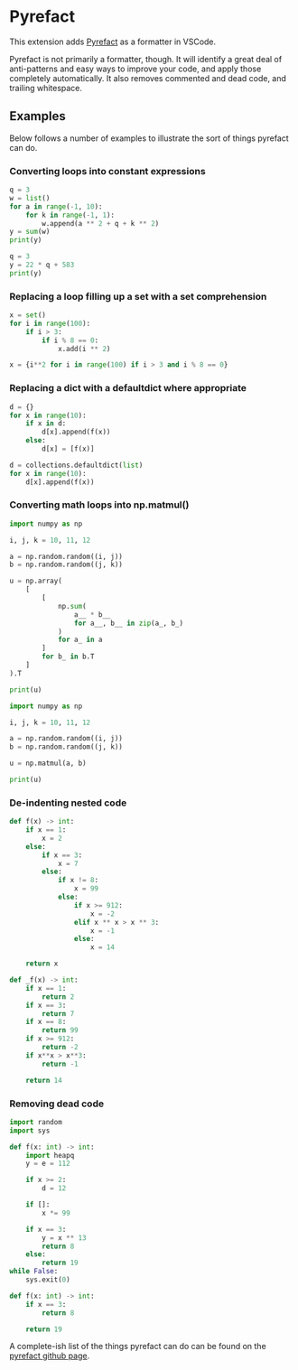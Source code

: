 # Pyrefact

This extension adds [Pyrefact](https://pypi.org/project/pyrefact/) as a formatter in VSCode.

Pyrefact is not primarily a formatter, though. It will identify a great deal of anti-patterns and easy ways to improve your code, and apply those completely automatically. It also removes commented and dead code, and trailing whitespace.

## Examples

Below follows a number of examples to illustrate the sort of things pyrefact can do.

### Converting loops into constant expressions

```python
q = 3
w = list()
for a in range(-1, 10):
    for k in range(-1, 1):
        w.append(a ** 2 + q + k ** 2)
y = sum(w)
print(y)
```

```python
q = 3
y = 22 * q + 583
print(y)
```

### Replacing a loop filling up a set with a set comprehension

```python
x = set()
for i in range(100):
    if i > 3:
        if i % 8 == 0:
            x.add(i ** 2)
```

```python
x = {i**2 for i in range(100) if i > 3 and i % 8 == 0}
```

### Replacing a dict with a defaultdict where appropriate

```python
d = {}
for x in range(10):
    if x in d:
        d[x].append(f(x))
    else:
        d[x] = [f(x)]
```

```python
d = collections.defaultdict(list)
for x in range(10):
    d[x].append(f(x))
```

### Converting math loops into np.matmul()

```python
import numpy as np

i, j, k = 10, 11, 12

a = np.random.random((i, j))
b = np.random.random((j, k))

u = np.array(
    [
        [
            np.sum(
                a__ * b__
                for a__, b__ in zip(a_, b_)
            )
            for a_ in a
        ]
        for b_ in b.T
    ]
).T

print(u)
```

```python
import numpy as np

i, j, k = 10, 11, 12

a = np.random.random((i, j))
b = np.random.random((j, k))

u = np.matmul(a, b)

print(u)
```

### De-indenting nested code

```python
def f(x) -> int:
    if x == 1:
        x = 2
    else:
        if x == 3:
            x = 7
        else:
            if x != 8:
                x = 99
            else:
                if x >= 912:
                    x = -2
                elif x ** x > x ** 3:
                    x = -1
                else:
                    x = 14

    return x

```

```python
def _f(x) -> int:
    if x == 1:
        return 2
    if x == 3:
        return 7
    if x == 8:
        return 99
    if x >= 912:
        return -2
    if x**x > x**3:
        return -1

    return 14
```

### Removing dead code

```python
import random
import sys

def f(x: int) -> int:
    import heapq
    y = e = 112

    if x >= 2:
        d = 12

    if []:
        x *= 99

    if x == 3:
        y = x ** 13
        return 8
    else:
        return 19
while False:
    sys.exit(0)
```

```python
def f(x: int) -> int:
    if x == 3:
        return 8

    return 19
```

A complete-ish list of the things pyrefact can do can be found on the [pyrefact github page](https://github.com/OlleLindgren/pyrefact).
